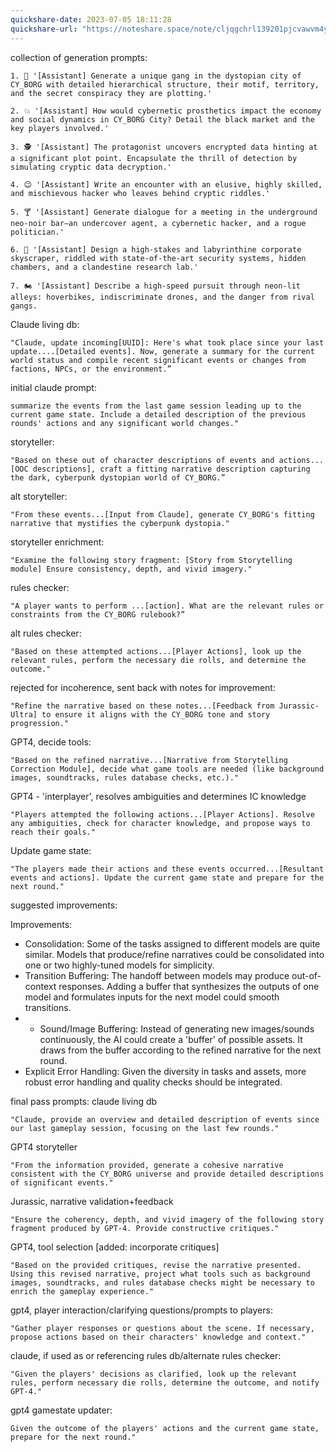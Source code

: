 ```yaml
---
quickshare-date: 2023-07-05 18:11:28
quickshare-url: "https://noteshare.space/note/cljqgchrl139201pjcvawvm4y#6tD4tOSXc69OCQ3gfpsmy43XewqejMLCrci8FV6tLNY"
---
```

collection of generation prompts:

```
1. 🚀 '[Assistant] Generate a unique gang in the dystopian city of CY_BORG with detailed hierarchical structure, their motif, territory, and the secret conspiracy they are plotting.'
    
2. 💥 '[Assistant] How would cybernetic prosthetics impact the economy and social dynamics in CY_BORG City? Detail the black market and the key players involved.'
    
3. 🕵️ '[Assistant] The protagonist uncovers encrypted data hinting at a significant plot point. Encapsulate the thrill of detection by simulating cryptic data decryption.'
    
4. 😉 '[Assistant] Write an encounter with an elusive, highly skilled, and mischievous hacker who leaves behind cryptic riddles.'
    
5. 🍸 '[Assistant] Generate dialogue for a meeting in the underground neo-noir bar—an undercover agent, a cybernetic hacker, and a rogue politician.'
    
6. 🦾 '[Assistant] Design a high-stakes and labyrinthine corporate skyscraper, riddled with state-of-the-art security systems, hidden chambers, and a clandestine research lab.'
    
7. 🏍️ '[Assistant] Describe a high-speed pursuit through neon-lit alleys: hoverbikes, indiscriminate drones, and the danger from rival gangs.
``````
Claude living db:
```
"Claude, update incoming[UUID]: Here's what took place since your last update....[Detailed events]. Now, generate a summary for the current world status and compile recent significant events or changes from factions, NPCs, or the environment.”
```
initial claude prompt:
```
summarize the events from the last game session leading up to the current game state. Include a detailed description of the previous rounds' actions and any significant world changes."
```

storyteller:
```
"Based on these out of character descriptions of events and actions...[OOC descriptions], craft a fitting narrative description capturing the dark, cyberpunk dystopian world of CY_BORG.”
```
alt storyteller:
```
"From these events...[Input from Claude], generate CY_BORG's fitting narrative that mystifies the cyberpunk dystopia."
```
storyteller enrichment:
```
"Examine the following story fragment: [Story from Storytelling module] Ensure consistency, depth, and vivid imagery."
```
rules checker:
```
"A player wants to perform ...[action]. What are the relevant rules or constraints from the CY_BORG rulebook?”
```
alt rules checker:
```
"Based on these attempted actions...[Player Actions], look up the relevant rules, perform the necessary die rolls, and determine the outcome."
```

rejected for incoherence, sent back with notes for improvement:
```
"Refine the narrative based on these notes...[Feedback from Jurassic-Ultra] to ensure it aligns with the CY_BORG tone and story progression."
```
GPT4, decide tools:
```
"Based on the refined narrative...[Narrative from Storytelling Correction Module], decide what game tools are needed (like background images, soundtracks, rules database checks, etc.)."
```
GPT4 - 'interplayer', resolves ambiguities and determines IC knowledge
```
"Players attempted the following actions...[Player Actions]. Resolve any ambiguities, check for character knowledge, and propose ways to reach their goals."
```
Update game state:
```
"The players made their actions and these events occurred...[Resultant events and actions]. Update the current game state and prepare for the next round."
```

suggested improvements:

Improvements:

- Consolidation: Some of the tasks assigned to different models are quite similar. Models that produce/refine narratives could be consolidated into one or two highly-tuned models for simplicity.
- Transition Buffering: The handoff between models may produce out-of-context responses. Adding a buffer that synthesizes the outputs of one model and formulates inputs for the next model could smooth transitions.
- - Sound/Image Buffering: Instead of generating new images/sounds continuously, the AI could create a 'buffer' of possible assets. It draws from the buffer according to the refined narrative for the next round.
- Explicit Error Handling: Given the diversity in tasks and assets, more robust error handling and quality checks should be integrated.

final pass prompts:
claude living db
```
"Claude, provide an overview and detailed description of events since our last gameplay session, focusing on the last few rounds."
```
GPT4 storyteller

```"From the information provided, generate a cohesive narrative consistent with the CY_BORG universe and provide detailed descriptions of significant events."```


Jurassic, narrative validation+feedback
```
"Ensure the coherency, depth, and vivid imagery of the following story fragment produced by GPT-4. Provide constructive critiques."
```

GPT4, tool selection [added: incorporate critiques]
```
"Based on the provided critiques, revise the narrative presented. Using this revised narrative, project what tools such as background images, soundtracks, and rules database checks might be necessary to enrich the gameplay experience."
```

gpt4, player interaction/clarifying questions/prompts to players:
```
"Gather player responses or questions about the scene. If necessary, propose actions based on their characters' knowledge and context."
```
claude, if used as or referencing rules db/alternate rules checker:
```
"Given the players' decisions as clarified, look up the relevant rules, perform necessary die rolls, determine the outcome, and notify GPT-4."
```
gpt4 gamestate updater:

```
Given the outcome of the players' actions and the current game state, prepare for the next round."
```